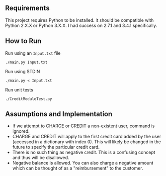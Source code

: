## Requirements
This project requires Python to be installed. It should be compatible with Python 2.X.X or Python 3.X.X. I had success on 2.7.1 and 3.4.1 specifically.

## How to Run
Run using an `Input.txt` file

`./main.py Input.txt`

Run using STDIN

`./main.py < Input.txt`

Run unit tests

`./CreditModuleTest.py`


## Assumptions and Implementation
  * If we attempt to CHARGE or CREDIT a non-existent user, command is ignored.
  * CHARGE and CREDIT will apply to the first credit card added by the user (accessed in a dictionary with index 0). This will likely be changed in the future to specify the particular credit card.
  * There is no such thing as negative credit. This is a confusing concept and thus will be disallowed.
  * Negative balance is allowed. You can also charge a negative amount which can be thought of as a "reimbursement" to the customer.
